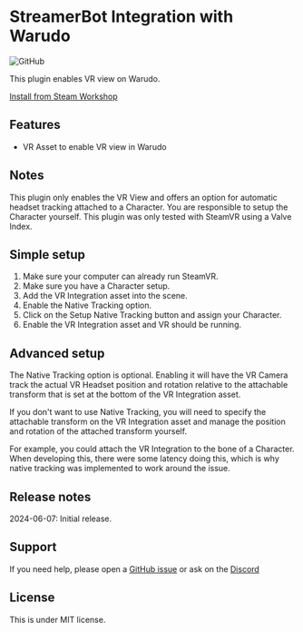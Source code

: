 # StreamerBot Integration with Warudo

![GitHub](https://img.shields.io/github/license/dbqt/WarudoVR)

This plugin enables VR view on Warudo.

[Install from Steam Workshop]()

## Features
- VR Asset to enable VR view in Warudo

## Notes
This plugin only enables the VR View and offers an option for automatic headset tracking attached to a Character. You are responsible to setup the Character yourself.
This plugin was only tested with SteamVR using a Valve Index.

## Simple setup
1. Make sure your computer can already run SteamVR.
2. Make sure you have a Character setup.
3. Add the VR Integration asset into the scene.
4. Enable the Native Tracking option.
5. Click on the Setup Native Tracking button and assign your Character.
6. Enable the VR Integration asset and VR should be running.

## Advanced setup
The Native Tracking option is optional. Enabling it will have the VR Camera track the actual VR Headset position and rotation relative to the attachable transform that is set at the bottom of the VR Integration asset.

If you don't want to use Native Tracking, you will need to specify the attachable transform on the VR Integration asset and manage the position and rotation of the attached transform yourself. 

For example, you could attach the VR Integration to the bone of a Character. When developing this, there were some latency doing this, which is why native tracking was implemented to work around the issue.

## Release notes
2024-06-07: Initial release.

## Support
If you need help, please open a [GitHub issue](https://github.com/dbqt/WarudoVR/issues) or ask on the [Discord](https://discord.com/invite/kmdh6RQ)

## License

This is under MIT license.